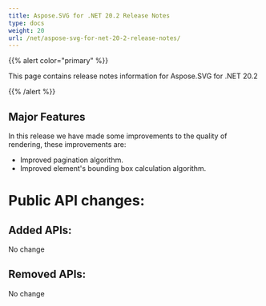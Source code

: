 ```yaml
---
title: Aspose.SVG for .NET 20.2 Release Notes
type: docs
weight: 20
url: /net/aspose-svg-for-net-20-2-release-notes/
---
```


{{% alert color="primary" %}} 

This page contains release notes information for Aspose.SVG for .NET 20.2

{{% /alert %}} 
## **Major Features**
In this release we have made some improvements to the quality of rendering, these improvements are:

- Improved pagination algorithm.
- Improved element's bounding box calculation algorithm.
# **Public API changes:**
## **Added APIs:**
No change 
## **Removed APIs:**
No change
